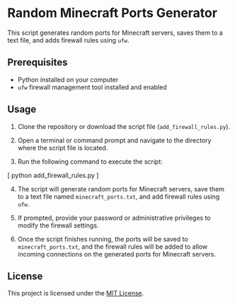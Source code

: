 # Random Minecraft Ports Generator

This script generates random ports for Minecraft servers, saves them to a text file, and adds firewall rules using `ufw`.

## Prerequisites

- Python installed on your computer
- `ufw` firewall management tool installed and enabled

## Usage

1. Clone the repository or download the script file (`add_firewall_rules.py`).

2. Open a terminal or command prompt and navigate to the directory where the script file is located.

3. Run the following command to execute the script:

[ python add_firewall_rules.py ]

4. The script will generate random ports for Minecraft servers, save them to a text file named `minecraft_ports.txt`, and add firewall rules using `ufw`.

5. If prompted, provide your password or administrative privileges to modify the firewall settings.

6. Once the script finishes running, the ports will be saved to `minecraft_ports.txt`, and the firewall rules will be added to allow incoming connections on the generated ports for Minecraft servers.

## License

This project is licensed under the [MIT License](LICENSE).

